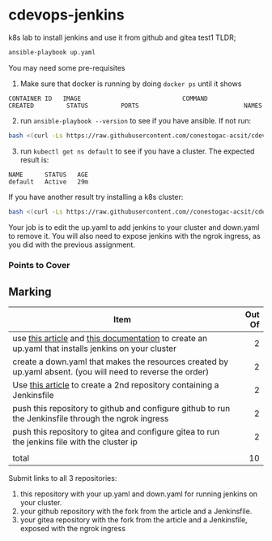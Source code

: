 # cdevops-jenkins
k8s lab to install jenkins and use it from github and gitea
test1
TLDR;

```bash
ansible-playbook up.yaml
```

You may need some pre-requisites

1. Make sure that docker is running by doing `docker ps` until it shows 

```
CONTAINER ID   IMAGE                            COMMAND                  CREATED         STATUS         PORTS                             NAMES

```

2. run `ansible-playbook --version` to see if you have ansible. If not run:

```bash
bash <(curl -Ls https://raw.githubusercontent.com/conestogac-acsit/cdevops-bootstrap/refs/heads/main/bootstrap.sh)
```

3. run `kubectl get ns default` to see if you have a cluster. The expected result is:

```
NAME      STATUS   AGE
default   Active   29m
```

If you have another result try installing a k8s cluster:

```bash
bash <(curl -Ls https://raw.githubusercontent.com//conestogac-acsit/cdevops-bootstrap/refs/heads/main/k8s.sh)
```

Your job is to edit the up.yaml to add jenkins to your cluster and down.yaml to remove it. You will also need to expose jenkins with the ngrok ingress, as you did with the previous assignment.

### Points to Cover

## Marking

|Item|Out Of|
|--|--:|
|use [this article](https://www.digitalocean.com/community/tutorials/how-to-install-jenkins-on-kubernetes) and [this documentation](https://docs.ansible.com/ansible/latest/collections/kubernetes/core/k8s_module.html) to create an up.yaml that installs jenkins on your cluster|2|
|create a down.yaml that makes the resources created by up.yaml absent. (you will need to reverse the order)|2|
|Use [this article](https://www.jenkins.io/doc/tutorials/build-a-python-app-with-pyinstaller/) to create a 2nd repository containing a Jenkinsfile|2|
|push this repository to github and configure github to run the Jenkinsfile through the ngrok ingress|2|
|push this repository to gitea and configure gitea to run the jenkins file with the cluster ip|2|
|||
|total|10|

Submit links to all 3 repositories:

1. this repository with your up.yaml and down.yaml for running jenkins on your cluster.
2. your github repository with the fork from the article and a Jenkinsfile.
3. your gitea repository with the fork from the article and a Jenkinsfile, exposed with the ngrok ingress
